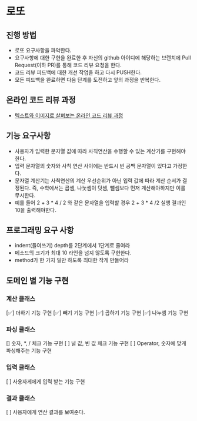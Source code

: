 # 로또
## 진행 방법
* 로또 요구사항을 파악한다.
* 요구사항에 대한 구현을 완료한 후 자신의 github 아이디에 해당하는 브랜치에 Pull Request(이하 PR)를 통해 코드 리뷰 요청을 한다.
* 코드 리뷰 피드백에 대한 개선 작업을 하고 다시 PUSH한다.
* 모든 피드백을 완료하면 다음 단계를 도전하고 앞의 과정을 반복한다.

## 온라인 코드 리뷰 과정
* [텍스트와 이미지로 살펴보는 온라인 코드 리뷰 과정](https://github.com/next-step/nextstep-docs/tree/master/codereview)

## 기능 요구사항
- 사용자가 입력한 문자열 값에 따라 사칙연산을 수행할 수 있는 계산기를 구현해야 한다.
- 입력 문자열의 숫자와 사칙 연산 사이에는 반드시 빈 공백 문자열이 있다고 가정한다.
- 문자열 계산기는 사칙연산의 계산 우선순위가 아닌 입력 값에 따라 계산 순서가 결정된다. 즉, 수학에서는 곱셈, 나눗셈이 덧셈, 뺄셈보다 먼저 계산해야하지만 이를 무시한다.
- 예를 들어 2 + 3 * 4 / 2 와 같은 문자열을 입력할 경우 2 + 3 * 4 /2 실행 결과인 10을 출력해야한다. 

## 프로그래밍 요구 사항
- indent(들여쓰기) depth를 2단계에서 1단계로 줄여라 
- 메소드의 크기가 최대 10 라인을 넘지 않도록 구현한다. 
- method가 한 가지 일만 하도록 최대한 작게 만들어라


## 도메인 별 기능 구현 

### 계산 클래스
[✅] 더하기 기능 구현
[✅] 빼기 기능 구현
[✅] 곱하기 기능 구현
[✅] 나누셈 기능 구현


### 파싱 클래스
[] 숫자, *, / 체크 기능 구현 
[ ] 널 값, 빈 값 체크 기능 구현
[ ] Operator, 숫자에 맞게 파싱해주는 기능 구현

### 입력 클래스
[ ] 사용자게에게 입력 받는 기능 구현

### 결과 클래스
[ ] 사용자에게 연산 결과를 보여준다.